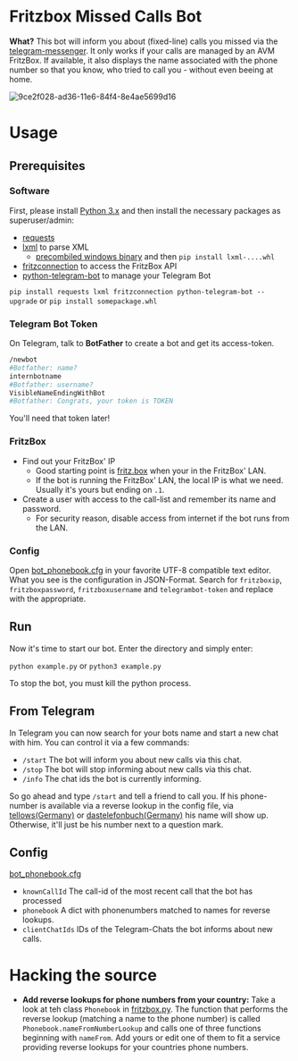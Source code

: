 # Fritzbox Missed Calls Bot
**What?** This bot will inform you about (fixed-line) calls you missed via the [telegram-messenger](https://telegram.org/).
It only works if your calls are managed by an AVM FritzBox. If available, it also displays the name associated with the phone number so that you know, who tried to call you - without even beeing at home.

![9ce2f028-ad36-11e6-84f4-8e4ae5699d16](https://cloud.githubusercontent.com/assets/8362046/20426026/8f24585e-ad7d-11e6-88d2-f491e7b36f4a.jpg)

# Usage
## Prerequisites
### Software
First, please install [Python 3.x](https://www.python.org/downloads/) and then install the necessary packages as superuser/admin:

- [requests]()
- [lxml](https://github.com/lxml/lxml) to parse XML
  - [precombiled windows binary](http://www.lfd.uci.edu/~gohlke/pythonlibs/#lxml) and then `pip install lxml-....whl`
- [fritzconnection](https://github.com/kbr/fritzconnection) to access the FritzBox API
- [python-telegram-bot](https://github.com/python-telegram-bot/python-telegram-bot) to manage your Telegram Bot

`pip install requests lxml fritzconnection python-telegram-bot --upgrade` or `pip install somepackage.whl`

### Telegram Bot Token
On Telegram, talk to **BotFather** to create a bot and get its access-token.

```bash
/newbot
#Botfather: name?
internbotname
#Botfather: username?
VisibleNameEndingWithBot
#Botfather: Congrats, your token is TOKEN
```

You'll need that token later!

### FritzBox
- Find out your FritzBox' IP
  - Good starting point is [fritz.box](fritz.box) when your in the FritzBox' LAN.
  - If the bot is running the FritzBox' LAN, the local IP is what we need. Usually it's yours but ending on `.1`.
- Create a user with access to the call-list and remember its name and password.
  - For security reason, disable access from internet if the bot runs from the LAN.

### Config
Open [bot_phonebook.cfg](./bot_phonebook.cfg) in your favorite UTF-8 compatible text editor.
What you see is the configuration in JSON-Format. Search for `fritzboxip`, `fritzboxpassword`, `fritzboxusername` and `telegrambot-token` and replace with the appropriate.

## Run
Now it's time to start our bot. Enter the directory and simply enter:

`python example.py` or `python3 example.py`

To stop the bot, you must kill the python process.


## From Telegram
In Telegram you can now search for your bots name and start a new chat with him.
You can control it via a few commands:
- `/start` The bot will inform you about new calls via this chat.
- `/stop` The bot will stop informing about new calls via this chat.
- `/info` The chat ids the bot is currently informing.

So go ahead and type `/start` and tell a friend to call you. If his phone-number
is available via a reverse lookup in the config file, via [tellows(Germany)](tellows.de) or
[dastelefonbuch(Germany)](dastelefonbuch.de) his name will show up.
Otherwise, it'll just be his number next to a question mark.

## Config
[bot_phonebook.cfg](./bot_phonebook.cfg)

- `knownCallId` The call-id of the most recent call that the bot has processed
- `phonebook` A dict with phonenumbers matched to names for reverse lookups.
- `clientChatIds` IDs of the Telegram-Chats the bot informs about new calls.

# Hacking the source
- **Add reverse lookups for phone numbers from your country:** Take a look at teh class `Phonebook` in [fritzbox.py](/fritzbotcallinfo/fritzbox.py). The function that performs the reverse lookup (matching a name to the phone number) is called `Phonebook.nameFromNumberLookup` and calls one of three functions beginning with `nameFrom`. Add yours or edit one of them to fit a service providing reverse lookups for your countries phone numbers. 
